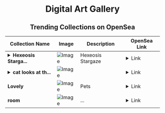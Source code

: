 <div align="center">

# Digital Art Gallery

## Trending Collections on OpenSea

| Collection Name                       | Image                                                                                     | Description                       | OpenSea Link                                                                                          |
|---------------------------------------|-------------------------------------------------------------------------------------------|-----------------------------------|--------------------------------------------------------------------------------------------------------|
| **<details><summary>Hexeosis Starga...</summary>Hexeosis Stargaze</details>** | ![Image](https://i.seadn.io/s/raw/files/230979da0259035318b4dafec3453298.gif?w=500&auto=format?w=200&auto=format) | Hexeosis Stargaze | <details><summary>Link</summary>[Hexeosis Stargaze](https://opensea.io/collection/hexeosis-stargaze-2)</details> |
| **<details><summary>cat looks at th...</summary>cat looks at the snow</details>** | ![Image](https://i.seadn.io/s/raw/files/3069db10a2f444fe1a1c5b5bcdc838f3.jpg?w=500&auto=format?w=200&auto=format) |  | <details><summary>Link</summary>[cat looks at the snow](https://opensea.io/collection/cat-looks-at-the-snow)</details> |
| **Lovely** | ![Image](https://i.seadn.io/s/raw/files/bbb00eed6ba2a63276db2d89967992e5.png?w=500&auto=format?w=200&auto=format) | Pets | <details><summary>Link</summary>[Lovely](https://opensea.io/collection/lovely-116)</details> |
| **room** | ![Image](https://i.seadn.io/s/raw/files/56ea876e441c117afc049aa0be22f7aa.jpg?w=500&auto=format?w=200&auto=format) | ... | <details><summary>Link</summary>[room](https://opensea.io/collection/room-142)</details> |

</div>